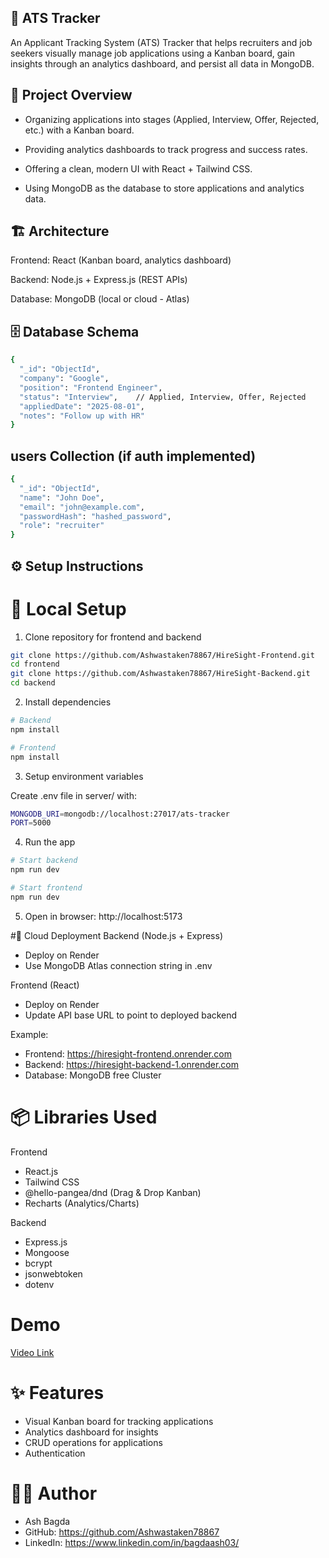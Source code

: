 ## 📌 ATS Tracker

An Applicant Tracking System (ATS) Tracker that helps recruiters and job seekers visually manage job applications using a Kanban board, gain insights through an analytics dashboard, and persist all data in MongoDB.

## 🚀 Project Overview
- Organizing applications into stages (Applied, Interview, Offer, Rejected, etc.) with a Kanban board.

- Providing analytics dashboards to track progress and success rates.

- Offering a clean, modern UI with React + Tailwind CSS.

- Using MongoDB as the database to store applications and analytics data.

## 🏗️ Architecture            
            
Frontend: React (Kanban board, analytics dashboard)

Backend: Node.js + Express.js (REST APIs)

Database: MongoDB (local or cloud - Atlas)

## 🗄️ Database Schema

```bash
{
  "_id": "ObjectId",
  "company": "Google",
  "position": "Frontend Engineer",
  "status": "Interview",    // Applied, Interview, Offer, Rejected
  "appliedDate": "2025-08-01",
  "notes": "Follow up with HR"
}
```
## users Collection (if auth implemented)
```bash
{
  "_id": "ObjectId",
  "name": "John Doe",
  "email": "john@example.com",
  "passwordHash": "hashed_password",
  "role": "recruiter"
}
```
## ⚙️ Setup Instructions

# 🔹 Local Setup
  1. Clone repository for frontend and backend
```bash
git clone https://github.com/Ashwastaken78867/HireSight-Frontend.git
cd frontend
git clone https://github.com/Ashwastaken78867/HireSight-Backend.git
cd backend
```
  2. Install dependencies
```bash
# Backend
npm install

# Frontend
npm install
```
  3. Setup environment variables

Create .env file in server/ with:

```bash
MONGODB_URI=mongodb://localhost:27017/ats-tracker
PORT=5000

```
  4. Run the app
```bash
# Start backend
npm run dev

# Start frontend
npm run dev

```
5. Open in browser: http://localhost:5173

#🔹 Cloud Deployment
Backend (Node.js + Express)
 - Deploy on Render 
  - Use MongoDB Atlas connection string in .env

Frontend (React)
  - Deploy on Render
  - Update API base URL to point to deployed backend

Example:
  - Frontend: https://hiresight-frontend.onrender.com
  - Backend: https://hiresight-backend-1.onrender.com
  - Database: MongoDB free Cluster

# 📦 Libraries Used

Frontend

 - React.js
 - Tailwind CSS
 - @hello-pangea/dnd (Drag & Drop Kanban)
 - Recharts (Analytics/Charts)

Backend

- Express.js
- Mongoose
- bcrypt 
- jsonwebtoken 
- dotenv

# Demo
[Video Link](https://drive.google.com/file/d/18WG0gSSXc9gCzxeugwXsbBS_Upb4Bvq7/view?usp=sharing)

# ✨ Features
-  Visual Kanban board for tracking applications
-  Analytics dashboard for insights
-  CRUD operations for applications
-  Authentication
  
# 👨‍💻 Author

- Ash Bagda
- GitHub: https://github.com/Ashwastaken78867
- LinkedIn: https://www.linkedin.com/in/bagdaash03/


